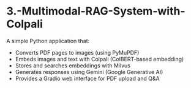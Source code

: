 # 3.-Multimodal-RAG-System-with-Colpali

A simple Python application that:

- Converts PDF pages to images (using PyMuPDF)
- Embeds images and text with Colpali (ColBERT-based embedding)
- Stores and searches embeddings with Milvus
- Generates responses using Gemini (Google Generative AI)
- Provides a Gradio web interface for PDF upload and Q&A
